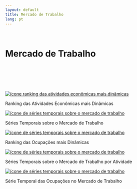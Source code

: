 ```yaml
---
layout: default
title: Mercado de Trabalho
lang: pt
---
```


<link rel="stylesheet" href="style.css">

<br>

<h1 class="title-about">Mercado de Trabalho</h1>

<br>
<br>
<br>
<br>
<br>

<div class="imagens-container">
   <div class="icone-bloco">
    <a href="{{ site.baseurl }}/pt/viz/ranking-atividades-economicas-mais-dinamicas" target="_blank" rel="noopener noreferrer">
      <img src="{{ site.baseurl }}/assets/img/icons_viz/icon_rk_atividades_dinamicas.png" alt="ícone ranking das atividades econômicas mais dinâmicas">
    </a><br>
    <p>Ranking das Atividades Econômicas mais Dinâmicas</p>
   </div>
   
   <div class="icone-bloco">
    <a href="{{ site.baseurl }}/pt/viz/series-temporais-sobre-o-mercado-de-trabalho-comparativa-com-o-resto-do-brasil" target="_blank" rel="noopener noreferrer">
      <img src="{{ site.baseurl }}/assets/img/icons_viz/icon_ts_mercado_de_trabalho.png" alt="ícone de séries temporais sobre o mercado de trabalho">
    </a><br>
    <p>Séries Temporais sobre o Mercado de Trabalho</p>
   </div>
   
   <div class="icone-bloco">
    <a href="{{ site.baseurl }}/pt/viz/ranking-das-ocupacoes-mais-dinamicas" target="_blank" rel="noopener noreferrer">
      <img src="{{ site.baseurl }}/assets/img/icons_viz/icon_ts_mercado_de_trabalho.png" alt="ícone de séries temporais sobre o mercado de trabalho">
    </a><br>
    <p>Ranking das Ocupações mais Dinâmicas</p>
   </div>
   
   <div class="icone-bloco">
    <a href="{{ site.baseurl }}/pt/viz/series-temporais-mercado-de-trabalho-cnae" target="_blank" rel="noopener noreferrer">
      <img src="{{ site.baseurl }}/assets/img/icons_viz/icon_ts_mercado_de_trabalho.png" alt="ícone de séries temporais sobre o mercado de trabalho">
    </a><br>
    <p>Séries Temporais sobre o Mercado de Trabalho por Atividade</p>
   </div>
   
   <div class="icone-bloco">
    <a href="{{ site.baseurl }}/pt/viz/serie-temporal-das-ocupacoes-no-trabalho" target="_blank" rel="noopener noreferrer">
      <img src="{{ site.baseurl }}/assets/img/icons_viz/icon_ts_mercado_de_trabalho.png" alt="ícone de séries temporais sobre o mercado de trabalho">
    </a><br>
    <p>Série Temporal das Ocupações no Mercado de Trabalho</p>
   </div>
   
  </div>

<br>
<br>
<br>
<br>
